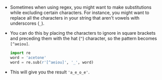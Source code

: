 - Sometimes when using regex, you might want to make substitutions while excluding certain characters. For instance, you might want to replace all the characters in your string that aren't vowels with underscores (`_`).

- You can do this by placing the characters to ignore in square brackets and preceding them with the hat (`^`) character, so the pattern becomes `[^aeiou]`.

    ```python
    import re
    word = 'acetone'
    word = re.sub(r'[^aeiou]', '_', word)
    ```
- This will give you the result `'a_e_o_e'`.
